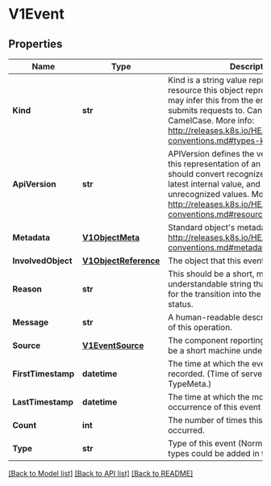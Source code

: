 # V1Event

## Properties
Name | Type | Description | Notes
------------ | ------------- | ------------- | -------------
**Kind** | **str** | Kind is a string value representing the REST resource this object represents. Servers may infer this from the endpoint the client submits requests to. Cannot be updated. In CamelCase. More info: http://releases.k8s.io/HEAD/docs/devel/api-conventions.md#types-kinds | [optional] 
**ApiVersion** | **str** | APIVersion defines the versioned schema of this representation of an object. Servers should convert recognized schemas to the latest internal value, and may reject unrecognized values. More info: http://releases.k8s.io/HEAD/docs/devel/api-conventions.md#resources | [optional] 
**Metadata** | [**V1ObjectMeta**](V1ObjectMeta.md) | Standard object&#39;s metadata. More info: http://releases.k8s.io/HEAD/docs/devel/api-conventions.md#metadata | 
**InvolvedObject** | [**V1ObjectReference**](V1ObjectReference.md) | The object that this event is about. | 
**Reason** | **str** | This should be a short, machine understandable string that gives the reason for the transition into the object&#39;s current status. | [optional] 
**Message** | **str** | A human-readable description of the status of this operation. | [optional] 
**Source** | [**V1EventSource**](V1EventSource.md) | The component reporting this event. Should be a short machine understandable string. | [optional] 
**FirstTimestamp** | **datetime** | The time at which the event was first recorded. (Time of server receipt is in TypeMeta.) | [optional] 
**LastTimestamp** | **datetime** | The time at which the most recent occurrence of this event was recorded. | [optional] 
**Count** | **int** | The number of times this event has occurred. | [optional] 
**Type** | **str** | Type of this event (Normal, Warning), new types could be added in the future | [optional] 

[[Back to Model list]](../README.md#documentation-for-models) [[Back to API list]](../README.md#documentation-for-api-endpoints) [[Back to README]](../README.md)



